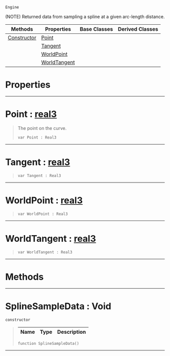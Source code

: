  `Engine`

(NOTE) Returned data from sampling a spline at a given arc-length distance.

|Methods|Properties|Base Classes|Derived Classes|
|---|---|---|---|
|[Constructor](splinesampledata.md#splinesampledata-void)|[Point](splinesampledata.md#point-zilch-engine-docume)| | |
| |[Tangent](splinesampledata.md#tangent-zilch-engine-docu)| | |
| |[WorldPoint](splinesampledata.md#worldpoint-zilch-engine-d)| | |
| |[WorldTangent](splinesampledata.md#worldtangent-zilch-engine)| | |


 #  Properties


---  
 #  Point : [real3](../nada_base_types/real3.md)

> The point on the curve.
> ```TS:Nada
> var Point : Real3


---  
 #  Tangent : [real3](../nada_base_types/real3.md)

> 
> ```TS:Nada
> var Tangent : Real3


---  
 #  WorldPoint : [real3](../nada_base_types/real3.md)

> 
> ```TS:Nada
> var WorldPoint : Real3


---  
 #  WorldTangent : [real3](../nada_base_types/real3.md)

> 
> ```TS:Nada
> var WorldTangent : Real3


---  
 #  Methods


---  
 #  SplineSampleData : Void

 `constructor`

> 
> |Name|Type|Description|
> |---|---|---|
> ```TS:Nada
> function SplineSampleData()
> ``` 


---  
 

 
